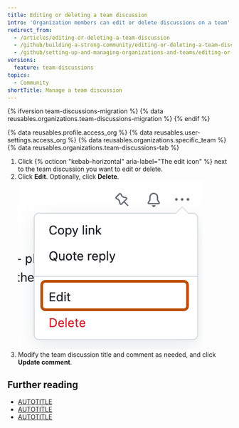 ```yaml
---
title: Editing or deleting a team discussion
intro: 'Organization members can edit or delete discussions on a team''s page. If you''re an organization member, you can edit or delete the discussion.'
redirect_from:
  - /articles/editing-or-deleting-a-team-discussion
  - /github/building-a-strong-community/editing-or-deleting-a-team-discussion
  - /github/setting-up-and-managing-organizations-and-teams/editing-or-deleting-a-team-discussion
versions:
  feature: team-discussions
topics:
  - Community
shortTitle: Manage a team discussion
---
```


{% ifversion team-discussions-migration %}
{% data reusables.organizations.team-discussions-migration %}
{% endif %}

{% data reusables.profile.access_org %}
{% data reusables.user-settings.access_org %}
{% data reusables.organizations.specific_team %}
{% data reusables.organizations.team-discussions-tab %}
1. Click {% octicon "kebab-horizontal" aria-label="The edit icon" %} next to the team discussion you want to edit or delete.
1. Click **Edit**. Optionally, click **Delete**.
   ![Screenshot showing a dropdown menu on a discussion post. The edit option is highlighted with an orange outline.](/assets/images/help/projects/edit-team-discussions-button.png)
1. Modify the team discussion title and comment as needed, and click **Update comment**.

## Further reading

* [AUTOTITLE](/organizations/collaborating-with-your-team/about-team-discussions)
* [AUTOTITLE](/organizations/collaborating-with-your-team/creating-a-team-discussion)
* [AUTOTITLE](/organizations/collaborating-with-your-team/pinning-a-team-discussion)

